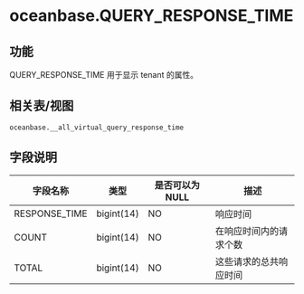 # oceanbase.QUERY_RESPONSE_TIME
## 功能
QUERY_RESPONSE_TIME 用于显示 tenant 的属性。
## 相关表/视图
`oceanbase.__all_virtual_query_response_time`
## 字段说明
| **字段名称** | **类型** | **是否可以为 NULL** | **描述** |
| --- | --- | --- | --- |
| RESPONSE_TIME | bigint(14) | NO | 响应时间 |
| COUNT | bigint(14) | NO | 在响应时间内的请求个数 |
| TOTAL | bigint(14) | NO | 这些请求的总共响应时间 |

